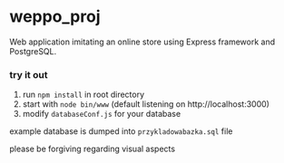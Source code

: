 # weppo_proj
Web application imitating an online store using Express framework and PostgreSQL.

### try it out
  1. run `npm install` in root directory
  2. start with `node bin/www` (default listening on http://localhost:3000)
  3. modify `databaseConf.js` for your database
  
  example database is dumped into `przykladowabazka.sql` file
  
  please be forgiving regarding visual aspects
  

